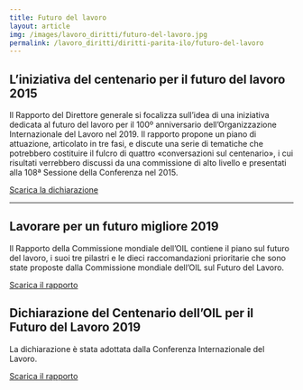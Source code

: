 ```yaml
---
title: Futuro del lavoro
layout: article
img: /images/lavoro_diritti/futuro-del-lavoro.jpg
permalink: /lavoro_diritti/diritti-parita-ilo/futuro-del-lavoro
---
```


## L’iniziativa del centenario per il futuro del lavoro 2015

Il Rapporto del Direttore generale si focalizza sull’idea di una iniziativa dedicata al futuro del lavoro per il 100º anniversario dell’Organizzazione Internazionale del Lavoro nel 2019. Il rapporto propone un piano di attuazione, articolato in tre fasi, e discute una serie di tematiche che potrebbero costituire il fulcro di quattro «conversazioni sul centenario», i cui risultati verrebbero discussi da una commissione di alto livello e presentati alla 108ª Sessione della Conferenza nel 2015.

[Scarica la dichiarazione](../../images/lavoro_diritti/futuro-del-lavoro/Rapporto-del-Direttore-Generale-sul-futuro-del-lavoro.pdf)

---

## Lavorare per un futuro migliore 2019 

Il Rapporto della Commissione mondiale dell’OIL contiene il piano sul futuro del lavoro, i suoi tre pilastri e le dieci raccomandazioni prioritarie che sono state proposte dalla Commissione mondiale dell’OIL sul Futuro del Lavoro.

[Scarica il rapporto](../../images/lavoro_diritti/futuro-del-lavoro/Piano-della-Commissione-mondiale-sul-futuro-del-lavoro.pdf)


## Dichiarazione del Centenario dell’OIL per il Futuro del Lavoro 2019

La dichiarazione è stata adottata dalla Conferenza Internazionale del Lavoro.

[Scarica il rapporto](../../images/lavoro_diritti/futuro-del-lavoro/Dichiarazione-del-Centenario.pdf)

